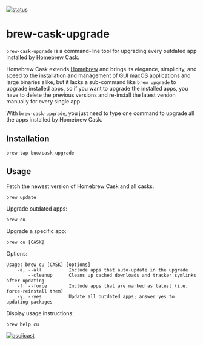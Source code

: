 [![status](https://travis-ci.org/buo/homebrew-cask-upgrade.svg?branch=master)](https://travis-ci.org/buo/homebrew-cask-upgrade)

# brew-cask-upgrade

`brew-cask-upgrade` is a command-line tool for upgrading every outdated app
installed by [Homebrew Cask](https://caskroom.github.io).

Homebrew Cask extends [Homebrew](http://brew.sh) and brings its elegance, simplicity, and speed to the installation and management of GUI macOS applications and large binaries alike, but it
lacks a sub-command like `brew upgrade` to upgrade installed apps, so if you want to upgrade the installed apps, you have to delete the previous versions and re-install the latest version manually for every single app.

With `brew-cask-upgrade`, you just need to type one command to upgrade all the apps installed by Homebrew Cask.

## Installation

```
brew tap buo/cask-upgrade
```

## Usage

Fetch the newest version of Homebrew Cask and all casks:

```
brew update
```

Upgrade outdated apps:

```
brew cu
```

Upgrade a specific app:

```
brew cu [CASK]
```

Options:

```
Usage: brew cu [CASK] [options]
    -a, --all          Include apps that auto-update in the upgrade
        --cleanup      Cleans up cached downloads and tracker symlinks after updating
    -f  --force        Include apps that are marked as latest (i.e. force-reinstall them)
    -y, --yes          Update all outdated apps; answer yes to updating packages
```

Display usage instructions:
```sh
brew help cu
```

[![asciicast](https://asciinema.org/a/107961.png)](https://asciinema.org/a/107961)
